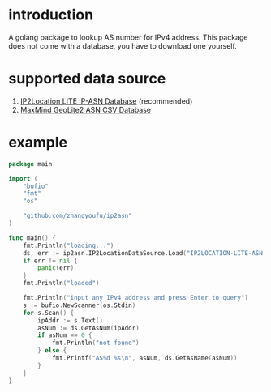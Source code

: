 # introduction

A golang package to lookup AS number for IPv4 address.
This package does not come with a database, you have to download one yourself.

# supported data source

1. [IP2Location LITE IP-ASN Database](https://lite.ip2location.com/database/ip-asn) (recommended)
2. [MaxMind GeoLite2 ASN CSV Database](https://dev.maxmind.com/geoip/geoip2/geolite2-asn-csv-database/)

# example

```go
package main

import (
    "bufio"
    "fmt"
    "os"

    "github.com/zhangyoufu/ip2asn"
)

func main() {
    fmt.Println("loading...")
    ds, err := ip2asn.IP2LocationDataSource.Load("IP2LOCATION-LITE-ASN.CSV.ZIP", nil)
    if err != nil {
        panic(err)
    }
    fmt.Println("loaded")

    fmt.Println("input any IPv4 address and press Enter to query")
    s := bufio.NewScanner(os.Stdin)
    for s.Scan() {
        ipAddr := s.Text()
        asNum := ds.GetAsNum(ipAddr)
        if asNum == 0 {
            fmt.Println("not found")
        } else {
            fmt.Printf("AS%d %s\n", asNum, ds.GetAsName(asNum))
        }
    }
}
```
